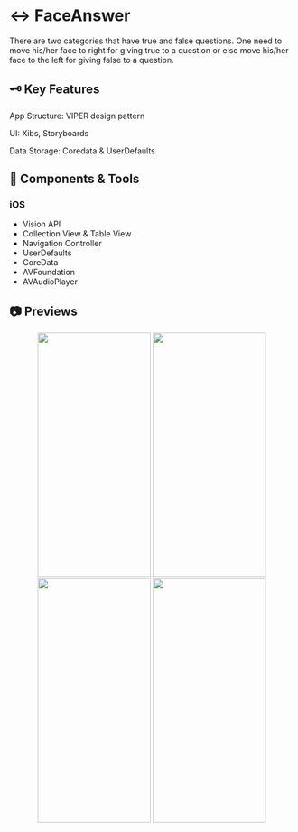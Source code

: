 # ↔️ FaceAnswer

There are two categories that have true and false questions. One need to move his/her face to right for giving true to a question or else move his/her face to the left for giving false to a question.

 ## 🗝️ Key Features
 
App Structure: VIPER design pattern

UI: Xibs, Storyboards

Data Storage: Coredata & UserDefaults

## 🔨 Components & Tools

### iOS
- Vision API
- Collection View & Table View
- Navigation Controller
- UserDefaults
- CoreData
- AVFoundation
- AVAudioPlayer

## 📷 Previews

<p align="center">
 <img src="" width="200" height="433" />
 <img src="" width="200" height="433" />
 <img src="" width="200" height="433" />
 <img src="" width="200" height="433" />
</p>
